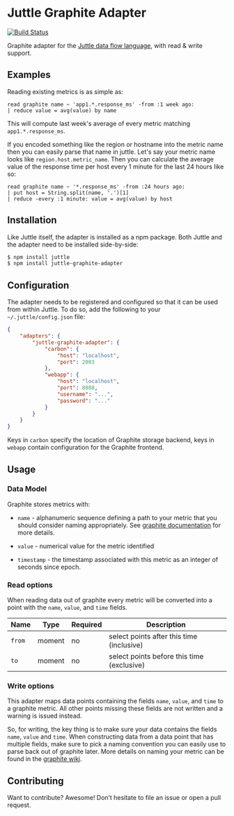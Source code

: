 # Juttle Graphite Adapter

[![Build Status](https://travis-ci.org/juttle/juttle-graphite-adapter.svg?branch=master)](https://travis-ci.org/juttle/juttle-graphite-adapter)

Graphite adapter for the [Juttle data flow
language](https://github.com/juttle/juttle), with read & write support.

## Examples

Reading existing metrics is as simple as:

```juttle
read graphite name ~ 'app1.*.response_ms' -from :1 week ago:
| reduce value = avg(value) by name
```

This will compute last week's average of every metric matching `app1.*.response_ms`.

If you encoded something like the region or hostname into the metric name then
you can easily parse that name in juttle. Let's say your metric name looks
like `region.host.metric_name`. Then you can calculate the average value of the
response time per host every 1 minute for the last 24 hours like so:

```juttle
read graphite name ~ '*.response_ms' -from :24 hours ago:
| put host = String.split(name, '.')[1]
| reduce -every :1 minute: value = avg(value) by host
```

## Installation

Like Juttle itself, the adapter is installed as a npm package. Both Juttle and
the adapter need to be installed side-by-side:

```bash
$ npm install juttle
$ npm install juttle-graphite-adapter
```

## Configuration

The adapter needs to be registered and configured so that it can be used from
within Juttle. To do so, add the following to your `~/.juttle/config.json` file:

```json
{
    "adapters": {
        "juttle-graphite-adapter": {
            "carbon": {
                "host": "localhost",
                "port": 2003
            },
            "webapp": {
                "host": "localhost",
                "port": 8080,
                "username": "...",
                "password": "..."
            }
        }
    }
}
```

Keys in `carbon` specify the location of Graphite storage backend, keys in
`webapp` contain configuration for the Graphite frontend.

## Usage

### Data Model

Graphite stores metrics with:

- `name` - alphanumeric sequence defining a path to your metric that you should
consider naming appropriately. See [graphite documentation](http://graphite.wikidot.com/getting-your-data-into-graphite)
for more details.

- `value` - numerical value for the metric identified

- `timestamp` - the timestamp associated with this metric as an integer of
seconds since epoch.

### Read options

When reading data out of graphite every metric will be converted into
a point with the `name`, `value`, and `time` fields.

Name | Type | Required | Description
-----|------|----------|-------------
`from` | moment | no | select points after this time (inclusive)
`to`   | moment | no | select points before this time (exclusive)

### Write options

This adapter maps data points containing the fields `name`, `value`, and
`time` to a graphite metric. All other points missing these fields are not
written and a warning is issued instead.

So, for writing, the key thing is to make sure your data contains the fields
`name`, `value` and `time`. When constructing data from a data point that
has multiple fields, make sure to pick a naming convention you can easily use
to parse back out of graphite later. More details on naming your metric can be found
in the [graphite wiki](http://graphite.wikidot.com/getting-your-data-into-graphite).

## Contributing

Want to contribute? Awesome! Don’t hesitate to file an issue or open a pull
request.
